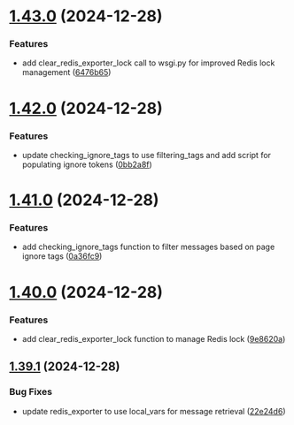 # [1.43.0](https://github.com/ghorbani-mohammad/Crawler-Framework/compare/v1.42.0...v1.43.0) (2024-12-28)


### Features

* add clear_redis_exporter_lock call to wsgi.py for improved Redis lock management ([6476b65](https://github.com/ghorbani-mohammad/Crawler-Framework/commit/6476b656f89951c70d1f47065ab267076c88cea6))



# [1.42.0](https://github.com/ghorbani-mohammad/Crawler-Framework/compare/v1.41.0...v1.42.0) (2024-12-28)


### Features

* update checking_ignore_tags to use filtering_tags and add script for populating ignore tokens ([0bb2a8f](https://github.com/ghorbani-mohammad/Crawler-Framework/commit/0bb2a8fc9c0b8d3e91b93730a50d5a2b7b17c394))



# [1.41.0](https://github.com/ghorbani-mohammad/Crawler-Framework/compare/v1.40.0...v1.41.0) (2024-12-28)


### Features

* add checking_ignore_tags function to filter messages based on page ignore tags ([0a36fc9](https://github.com/ghorbani-mohammad/Crawler-Framework/commit/0a36fc93dfb00e309be10d4358efe0e8f4ccc81b))



# [1.40.0](https://github.com/ghorbani-mohammad/Crawler-Framework/compare/v1.39.1...v1.40.0) (2024-12-28)


### Features

* add clear_redis_exporter_lock function to manage Redis lock ([9e8620a](https://github.com/ghorbani-mohammad/Crawler-Framework/commit/9e8620a689be45fa4f947d4deba46a1e6b81d93d))



## [1.39.1](https://github.com/ghorbani-mohammad/Crawler-Framework/compare/v1.39.0...v1.39.1) (2024-12-28)


### Bug Fixes

* update redis_exporter to use local_vars for message retrieval ([22e24d6](https://github.com/ghorbani-mohammad/Crawler-Framework/commit/22e24d6461264682c8accbab10e10beeeef2dd82))



